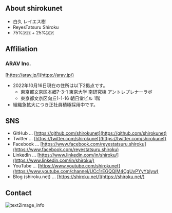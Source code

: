 ## About shirokunet
- 白久 レイエス樹
- ReyesTatsuru Shiroku
- 75%🇵🇭 + 25%🇯🇵

## Affiliation

### ARAV Inc. 
[https://arav.jp/](https://arav.jp/)

- 2022年10月16日現在の住所は以下2拠点です。
  - 東京都文京区本郷7-3-1 東京大学 南研究棟 アントレプレナーラボ
  - 東京都文京区向丘1-1-16 朝日堂ビル 1階
- 組織急拡大につき正社員積極採用中です。

## SNS

- GitHub ... [https://github.com/shirokunet](https://github.com/shirokunet)
- Twitter ... [https://twitter.com/shirokunet](https://twitter.com/shirokunet)
- Facebook ... [https://www.facebook.com/reyestatsuru.shiroku](https://www.facebook.com/reyestatsuru.shiroku)
- LinkedIn ... [https://www.linkedin.com/in/shiroku/](https://www.linkedin.com/in/shiroku/)
- YouTube ... [https://www.youtube.com/shirokunet](https://www.youtube.com/channel/UCc1rEGQQlM4CgUvPYyYbIyw)
- Blog (shiroku.net) ... [https://shiroku.net/](https://shiroku.net/)

## Contact

![text2image_info](https://user-images.githubusercontent.com/36523448/78219293-2fc05000-74fa-11ea-916c-9e7fe8a174d7.png)
